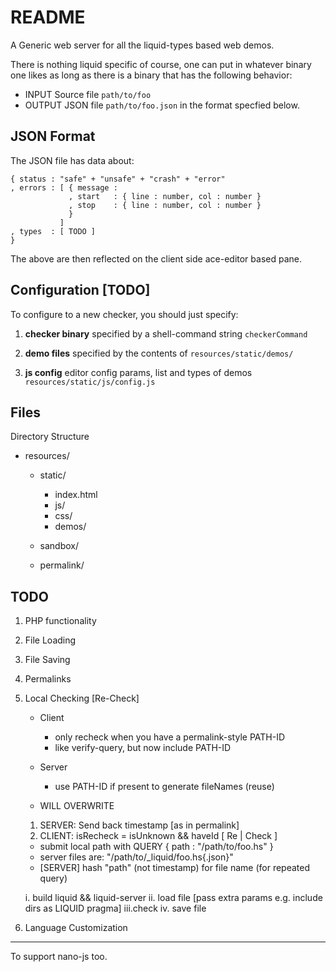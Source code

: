 README
======

A Generic web server for all the liquid-types based web demos.

There is nothing liquid specific of course, one can put in whatever 
binary one likes as long as there is a binary that has the following
behavior:

  + INPUT   Source file `path/to/foo`
  + OUTPUT  JSON file   `path/to/foo.json` in the format specfied below.

JSON Format
-----------

The JSON file has data about:

    { status : "safe" + "unsafe" + "crash" + "error"
    , errors : [ { message : 
                 , start   : { line : number, col : number } 
                 , stop    : { line : number, col : number } 
                 }
               ]
    , types  : [ TODO ]
    }

The above are then reflected on the client side ace-editor based pane.

Configuration [TODO]
--------------------

To configure to a new checker, you should just specify:

  1. **checker binary** specified by a shell-command string
                        `checkerCommand`

  2. **demo files**     specified by the contents of 
                        `resources/static/demos/`

  3. **js config**      editor config params, list and types of demos 
                        `resources/static/js/config.js`

Files
-----

Directory Structure
  
  + resources/
      + static/
          + index.html
          + js/
          + css/
          + demos/

      + sandbox/

      + permalink/

TODO
----

1. PHP functionality
2. File Loading
3. File Saving
4. Permalinks
5. Local Checking [Re-Check]
    + Client
        - only recheck when you have a permalink-style PATH-ID
        - like verify-query, but now include PATH-ID

    + Server
        - use PATH-ID if present to generate fileNames (reuse) 

    + WILL OVERWRITE 

    1. SERVER: Send back timestamp [as in permalink]
    2. CLIENT: isRecheck = isUnknown && haveId
    [ Re | Check ]


    -   submit local path with QUERY { path : "/path/to/foo.hs" }
    -   server files are: "/path/to/_liquid/foo.hs{.json}"
    -   [SERVER] hash "path" (not timestamp) for file name (for repeated query)
    
    i.  build liquid && liquid-server
    ii. load file [pass extra params e.g. include dirs as LIQUID pragma]
    iii.check
    iv. save file

6. Language Customization
-------------------------

To support nano-js too.
